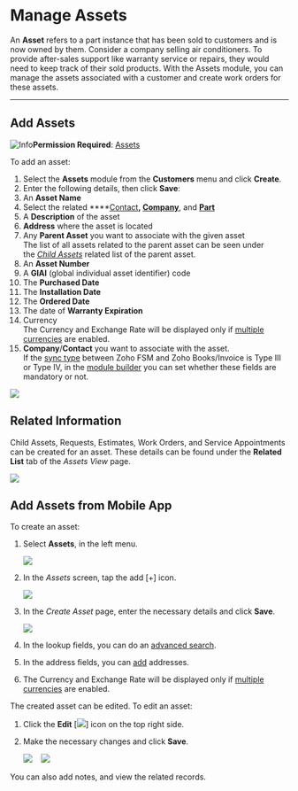 # Manage Assets

An **Asset** refers to a part instance that has been sold to customers and is now owned by them. Consider a company selling air conditioners. To provide after-sales support like warranty service or repairs, they would need to keep track of their sold products. With the Assets module, you can manage the assets associated with a customer and create work orders for these assets.  

---

## Add Assets

![Info](https://static.zohocdn.com/zoho-desk-editor/static/images/info.png/)**Permission Required**: [Assets](https://help.zoho.com/portal/en/kb/fsm/set-up-workforce/articles/profiles-and-permissions#Basic_Permissions)

To add an asset:  

1. Select the **Assets** module from the **Customers** menu and click **Create**.      
2. Enter the following details, then click **Save**:   
3. An **Asset Name**      
4. Select the related ****[Contact](https://help.zoho.com/portal/en/kb/fsm/customer-management/articles/add-fsm-contact#Add_Contact_Details)**, [Company](https://help.zoho.com/portal/en/kb/fsm/customer-management/articles/manage-companies#Add_Companies)**, and **[Part](https://help.zoho.com/portal/en/kb/fsm/services-and-parts/articles/manage-services-and-parts#Add_Services_and_Parts)**      
5. A **Description** of the asset      
6. **Address** where the asset is located      
7. Any **Parent Asset** you want to associate with the given asset  
    The list of all assets related to the parent asset can be seen under the _[Child Assets](https://help.zoho.com/portal/en/kb/fsm/assets/articles/manage-assets#Related_Information)_ related list of the parent asset.
8. An **Asset Number**      
9. A **GIAI** (global individual asset identifier) code      
10. The **Purchased Date**      
11. The **Installation Date**      
12. The **Ordered Date**      
13. The date of **Warranty Expiration**     
14. Currency  
    The Currency and Exchange Rate will be displayed only if [multiple currencies](https://help.zoho.com/portal/en/kb/fsm/getting-started/articles/organization-setting#Manage_multiple_currencies) are enabled.
15. **Company**/**Contact** you want to associate with the asset.  
    If the [sync type](https://help.zoho.com/portal/en/kb/fsm/billing/articles/two-way-data-sync#Companies_or_Contacts_in_FSM_to_Contacts_in_Invoice) between Zoho FSM and Zoho Books/Invoice is Type III or Type IV, in the [module builder](https://help.zoho.com/portal/en/kb/fsm/customize-field-services/articles/customize-standard-modules) you can set whether these fields are mandatory or not.

![](https://help.zoho.com/galleryDocuments/edbsn38488ac62607401c8d179b36897ed2a74c51b721612f3a32a373008a12936e5f3b3def889b52d4f323ad120cc3dc67c8?inline=true)  

## Related Information

Child Assets, Requests, Estimates, Work Orders, and Service Appointments can be created for an asset. These details can be found under the **Related List** tab of the _Assets View_ page.  

  

![](https://help.zoho.com/galleryDocuments/edbsn321647da20dcea178c43348ccafba84ee46c06c1408e000ed9f91d64fd0269161382f96b037e477eb3611a8dd436327b?inline=true)  

## Add Assets from Mobile App

To create an asset:  

1. Select **Assets**, in the left menu.  
      
    ![](https://help.zoho.com/galleryDocuments/edbsn6f943ee63b1eb88a731a5bf6da8331e81918423b02ad8590b95e97f34bb67b16013a170b82d838cc46d7ca385d31f532?inline=true)  
      
    
2. In the _Assets_ screen, tap the add [+] icon.  
      
    ![](https://help.zoho.com/galleryDocuments/edbsnbc8088d9ae0678d5a79b5ed1ce838c74ea92316661d056155c0d0cf643c49b94fd22e25ff30298d092fccc2560921def?inline=true)  
      
    
3. In the _Create Asset_ page, enter the necessary details and click **Save**.  
      
    ![](https://help.zoho.com/galleryDocuments/edbsn8eb2209f6cf1b303c268894ca22f8913bfca37ec7e900e5148f468177a60ea0a7d2f8be111f60f2071c5715d57392578?inline=true)  
      
    
4. In the lookup fields, you can do an [advanced search](https://help.zoho.com/portal/en/kb/fsm/mobilize-your-workforce/articles/fsm-mobile-app#Advanced_Lookup_Search).      
5. In the address fields, you can [add](https://help.zoho.com/portal/en/kb/fsm/mobilize-your-workforce/articles/fsm-mobile-app#Manage_Work_Order_Addresses) addresses.      
6. The Currency and Exchange Rate will be displayed only if [multiple currencies](https://help.zoho.com/portal/en/kb/fsm/getting-started/articles/organization-setting#Manage_multiple_currencies) are enabled.

The created asset can be edited. To edit an asset:  

1. Click the **Edit** [![](https://help.zoho.com/galleryDocuments/edbsnbd45e7270671b8f024b030beddfb4246cf0a9e159777e0dc3a82e6d517ce6c923d6fb7e7c5a64b808c10e322bd761422?inline=true)] icon on the top right side.      
2. Make the necessary changes and click **Save**.  
      
    ![](https://help.zoho.com/galleryDocuments/edbsnb4f0c6b4c7e0c30d46fe78611a07da475d3ee25c74a8788f3852692fc32cbc21d13991e3f13f923cde72bcd371759e32?inline=true)    ![](https://help.zoho.com/galleryDocuments/edbsn5af4772493c8bb39becc87272a7d78035630bfd818c9cd1978b0e66423e7117fd1ec80775b5d1b12e69a65fa842db006?inline=true) 

You can also add notes, and view the related records.